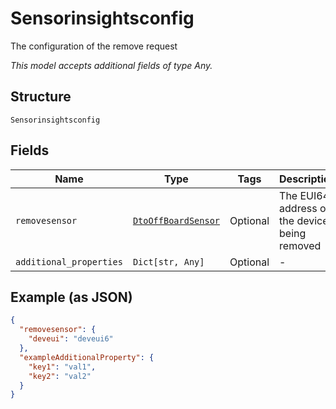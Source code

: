 
# Sensorinsightsconfig

The configuration of the remove request

*This model accepts additional fields of type Any.*

## Structure

`Sensorinsightsconfig`

## Fields

| Name | Type | Tags | Description |
|  --- | --- | --- | --- |
| `removesensor` | [`DtoOffBoardSensor`](../../doc/models/dto-off-board-sensor.md) | Optional | The EUI64 address of the device being removed |
| `additional_properties` | `Dict[str, Any]` | Optional | - |

## Example (as JSON)

```json
{
  "removesensor": {
    "deveui": "deveui6"
  },
  "exampleAdditionalProperty": {
    "key1": "val1",
    "key2": "val2"
  }
}
```

